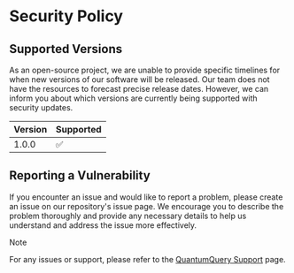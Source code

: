 # Security Policy

## Supported Versions

As an open-source project, we are unable to provide specific timelines for when new versions of our software will be released. Our team does not have the resources to forecast precise release dates. However, we can inform you about which versions are currently being supported with security updates.

| Version | Supported          |
| ------- | ------------------ 
|  1.0.0  | :white_check_mark: |

## Reporting a Vulnerability

If you encounter an issue and would like to report a problem, please create an issue on our repository's issue page. We encourage you to describe the problem thoroughly and provide any necessary details to help us understand and address the issue more effectively.

> [!NOTE]
> For any issues or support, please refer to the [QuantumQuery Support](https://github.com/Quantum-Query/QuantumQuery/issues) page.
